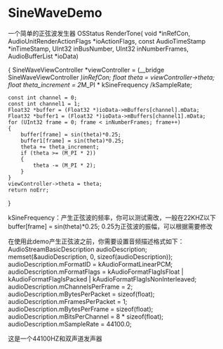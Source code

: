 SineWaveDemo
============

一个简单的正弦波发生器
OSStatus RenderTone(
                    void *inRefCon,
                    AudioUnitRenderActionFlags 	*ioActionFlags,
                    const AudioTimeStamp 		*inTimeStamp,
                    UInt32 						inBusNumber,
                    UInt32 						inNumberFrames,
                    AudioBufferList 			*ioData)

{
    SineWaveViewController *viewController = (__bridge SineWaveViewController *)inRefCon;
	float theta = viewController->theta;
	float theta_increment =  2*M_PI * kSineFrequency /kSampleRate;
    
	const int channel = 0;
    const int channel1 = 1;
	Float32 *buffer = (Float32 *)ioData->mBuffers[channel].mData;
    Float32 *buffer1 = (Float32 *)ioData->mBuffers[channel1].mData;
	for (UInt32 frame = 0; frame < inNumberFrames; frame++)
	{
		buffer[frame] = sin(theta)*0.25;
        buffer1[frame] = sin(theta)*0.25;
		theta += theta_increment;
        if (theta >= (M_PI * 2))
        {
            theta -= (M_PI * 2);
        }
	}
	viewController->theta = theta;
    return noErr;
}

kSineFrequency：产生正弦波的频率，你可以测试需改，一般在22KHZ以下
buffer[frame] = sin(theta)*0.25; 0.25为正弦波的振幅，可以根据需要修改


在使用此demo产生正弦波之前，你需要设置音频描述格式如下：
 AudioStreamBasicDescription audioDescription;
    memset(&audioDescription, 0, sizeof(audioDescription));
    audioDescription.mFormatID          = kAudioFormatLinearPCM;
    audioDescription.mFormatFlags       = kAudioFormatFlagIsFloat | kAudioFormatFlagIsPacked | kAudioFormatFlagIsNonInterleaved;
    audioDescription.mChannelsPerFrame  = 2;
    audioDescription.mBytesPerPacket    = sizeof(float);
    audioDescription.mFramesPerPacket   = 1;
    audioDescription.mBytesPerFrame     = sizeof(float);
    audioDescription.mBitsPerChannel    = 8 * sizeof(float);
    audioDescription.mSampleRate        = 44100.0;
    
这是一个44100HZ和双声道发声器
